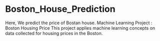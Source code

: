 # Boston_House_Prediction
Here, We predict the price of Bostan house.
Machine Learning Project : Boston Housing Price
This project applies machine learning concepts on data collected for housing prices in the Boston.
